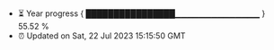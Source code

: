 - ⏳ Year progress { ████████████████▁▁▁▁▁▁▁▁▁▁▁▁▁▁ } 55.52 %
- ⏰ Updated on Sat, 22 Jul 2023 15:15:50 GMT

